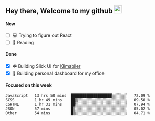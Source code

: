 ## Hey there, Welcome to my github <img src="https://media.giphy.com/media/hvRJCLFzcasrR4ia7z/giphy.gif" width="25px">

#### Now
- [ ] 💻 Trying to figure out React
- [ ] 📕 Reading

#### Done
- [x] ☘️ Building Slick UI for [Klimabiler](https://klimabiler.dk)
- [x] 🚀 Building personal dashboard for my office
 
 #### Focused on this week
<!--START_SECTION:waka-->

```text
JavaScript   13 hrs 50 mins  ██████████████████░░░░░░░   72.09 %
SCSS         1 hr 49 mins    ██▒░░░░░░░░░░░░░░░░░░░░░░   09.50 %
CSHTML       1 hr 31 mins    ██░░░░░░░░░░░░░░░░░░░░░░░   07.94 %
JSON         57 mins         █▒░░░░░░░░░░░░░░░░░░░░░░░   05.02 %
Other        54 mins         █▒░░░░░░░░░░░░░░░░░░░░░░░   04.71 %
```

<!--END_SECTION:waka-->

